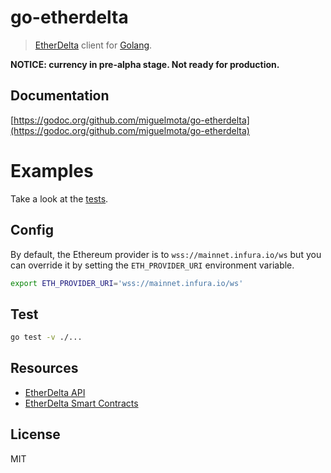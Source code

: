 # go-etherdelta

> [EtherDelta](https://etherdelta.com/) client for [Golang](https://golang.org/).

**NOTICE: currency in pre-alpha stage. Not ready for production.**

## Documentation

[https://godoc.org/github.com/miguelmota/go-etherdelta](https://godoc.org/github.com/miguelmota/go-etherdelta)

# Examples

Take a look at the [tests](./etherdelta_test.go).

## Config

By default, the Ethereum provider is to `wss://mainnet.infura.io/ws` but you can override it by setting the `ETH_PROVIDER_URI` environment variable.


```bash
export ETH_PROVIDER_URI='wss://mainnet.infura.io/ws'
```

## Test

```bash
go test -v ./...
```

## Resources

- [EtherDelta API](https://github.com/etherdelta/etherdelta.github.io/blob/master/docs/API.md)
- [EtherDelta Smart Contracts](https://github.com/etherdelta/etherdelta.github.io/blob/master/docs/SMART_CONTRACT.md)

## License

MIT

